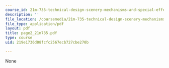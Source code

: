 ```yaml
---
course_id: 21m-735-technical-design-scenery-mechanisms-and-special-effects-spring-2004
description: ''
file_location: /coursemedia/21m-735-technical-design-scenery-mechanisms-and-special-effects-spring-2004/219e1736d08fcfc2567ecb727cbe270b_page2_21m735.pdf
file_type: application/pdf
layout: pdf
title: page2_21m735.pdf
type: course
uid: 219e1736d08fcfc2567ecb727cbe270b

---
```

None